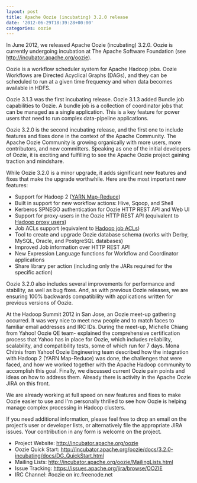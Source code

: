 ```yaml
---
layout: post
title: Apache Oozie (incubating) 3.2.0 release
date: '2012-06-29T18:39:28+00:00'
categories: oozie
---
```

<p>
In June 2012, we released Apache Oozie (incubating) 3.2.0. Oozie is currently undergoing incubation at The Apache Software Foundation (see <a href="http://incubator.apache.org/oozie">http://incubator.apache.org/oozie</a>).
</p>

<p>
Oozie is a workflow scheduler system for Apache Hadoop jobs. Oozie Workflows are Directed Acyclical Graphs (DAGs), and they can be scheduled to run at a given time frequency and when data becomes available in HDFS.
</p>

<p>
Oozie 3.1.3 was the first incubating release. Oozie 3.1.3 added Bundle job capabilities to Oozie. A bundle job is a collection of coordinator jobs that can be managed as a single application. This is a key feature for power users that need to run complex data-pipeline applications.
</p>

<p>
Oozie 3.2.0 is the second incubating release, and the first one to include features and fixes done in the context of the Apache Community. The Apache Oozie Community is growing organically with more users, more contributors, and new committers. Speaking as one of the initial developers of Oozie, it is exciting and fulfilling to see the Apache Oozie project gaining traction and mindshare.
</p>

<p>
While Oozie 3.2.0 is a minor upgrade, it adds significant new features and fixes that make the upgrade worthwhile. Here are the most important new features:
</p>

<ul>
  <li>Support for Hadoop 2 (<a href="http://hadoop.apache.org/common/docs/current/hadoop-yarn/hadoop-yarn-site/YARN.html">YARN Map-Reduce</a>)</li>
  <li>Built in support for new workflow actions: Hive, Sqoop, and Shell</li>
  <li>Kerberos SPNEGO authentication for Oozie HTTP REST API and Web UI</li>
  <li>Support for proxy-users in the Oozie HTTP REST API (equivalent to <a href="http://hadoop.apache.org/common/docs/r1.0.3/Secure_Impersonation.html">Hadoop proxy users</a>)</li>
  <li>Job ACLs support (equivalent to <a href="http://hadoop.apache.org/common/docs/r1.0.3/cluster_setup.html#Configuring+the+Hadoop+Daemons">Hadoop job ACLs</a>)</li>
  <li>Tool to create and upgrade Oozie database schema (works with Derby, MySQL, Oracle, and PostgreSQL databases)</li>
  <li>Improved Job information over HTTP REST API</li>
  <li>New Expression Language functions for Workflow and Coordinator applications</li>
  <li>Share library per action (including only the JARs required for the specific action)</li>
</ul>

<p>
Oozie 3.2.0 also includes several improvements for performance and stability, as well as bug fixes. And, as with previous Oozie releases, we are ensuring 100% backwards compatibility with applications written for previous versions of Oozie.
</p>

<p>
At the Hadoop Summit 2012 in San Jose, an Oozie meet-up gathering occurred. It was very nice to meet new people and to match faces to familiar email addresses and IRC IDs. During the meet-up, Michelle Chiang from Yahoo! Oozie QE team- explained the comprehensive certification process that Yahoo has in place for Oozie, which includes reliability, scalability, and compatibility tests, some of which run for 7 days. Mona Chitnis from Yahoo! Oozie Engineering team described how the integration with Hadoop 2 (YARN Map-Reduce) was done, the challenges that were faced, and how we worked together with the Apache Hadoop community to accomplish this goal. Finally, we discussed current Oozie pain points and ideas on how to address them. Already there is activity in the Apache Oozie JIRA on this front.
</p>

<p>
We are already working at full speed on new features and fixes to make Oozie easier to use and I'm personally thrilled to see how Oozie is helping manage complex processing in Hadoop clusters.
</p>

<p>
If you need additional information, please feel free to drop an email on the project’s user or developer lists, or alternatively file the appropriate JIRA issues. Your contribution in any form is welcome on the project.
</p>

<ul>
  <li>Project Website: <a href="http://incubator.apache.org/oozie">http://incubator.apache.org/oozie</a></li>
  <li>Oozie Quick Start: <a href="http://incubator.apache.org/oozie/docs/3.2.0-incubating/docs/DG_QuickStart.html">http://incubator.apache.org/oozie/docs/3.2.0-incubating/docs/DG_QuickStart.html</a></li>
  <li>Mailing Lists: <a href="http://incubator.apache.org/oozie/MailingLists.html">http://incubator.apache.org/oozie/MailingLists.html</a></li>
  <li>Issue Tracking: <a href="https://issues.apache.org/jira/browse/OOZIE">https://issues.apache.org/jira/browse/OOZIE</a></li>
  <li>IRC Channel: #oozie on irc.freenode.net</li>
</ul>
